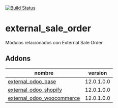 [![Build Status](https://travis-ci.org/OdooNodrizaTech/external_odoo.svg?branch=12.0)](https://travis-ci.org/OdooNodrizaTech/external_odoo)

external_sale_order
=========
Módulos relacionados con External Sale Order


Addons
----------------
nombre | version
--- | ---
[external_odoo_base](external_odoo_base/) | 12.0.1.0.0
[external_odoo_shopify](external_odoo_shopify/) | 12.0.1.0.0
[external_odoo_woocommerce](external_odoo_woocommerce/) | 12.0.1.0.0
